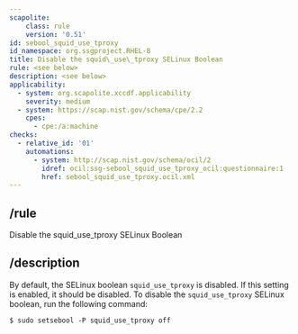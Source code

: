 ```yaml
---
scapolite:
    class: rule
    version: '0.51'
id: sebool_squid_use_tproxy
id_namespace: org.ssgproject.RHEL-8
title: Disable the squid\_use\_tproxy SELinux Boolean
rule: <see below>
description: <see below>
applicability:
  - system: org.scapolite.xccdf.applicability
    severity: medium
  - system: https://scap.nist.gov/schema/cpe/2.2
    cpes:
      - cpe:/a:machine
checks:
  - relative_id: '01'
    automations:
      - system: http://scap.nist.gov/schema/ocil/2
        idref: ocil:ssg-sebool_squid_use_tproxy_ocil:questionnaire:1
        href: sebool_squid_use_tproxy.ocil.xml
---
```



## /rule

Disable the squid\_use\_tproxy SELinux Boolean

## /description

By
default, the SELinux boolean `squid_use_tproxy` is disabled. If this
setting is enabled, it should be disabled. To disable the
`squid_use_tproxy` SELinux boolean, run the following command:

``` 
$ sudo setsebool -P squid_use_tproxy off
```

